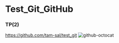 # Test_Git_GitHub
### TP(2)
https://github.com/tam-sal/test_git
![github-octocat](https://user-images.githubusercontent.com/95254477/144766824-f7b77993-90ed-4717-88fb-6494f3dee0ff.png)

